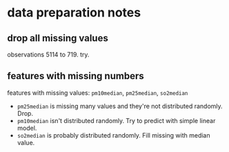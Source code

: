 # data preparation notes

## drop all missing values

observations 5114 to 719. try.

## features with missing numbers

features with missing values: `pm10median`, `pm25median`, `so2median`

- `pm25median` is missing many values and they're not distributed randomly. Drop.
- `pm10median` isn't distributed randomly. Try to predict with simple linear model.
- `so2median` is probably distributed randomly. Fill missing with median value.